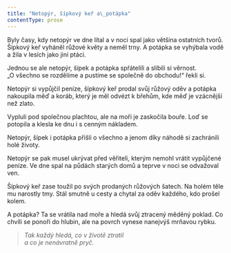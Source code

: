 ```yaml
---
title: "Netopýr, šípkový keř a\_potápka"
contentType: prose
---
```


Byly časy, kdy netopýr ve dne lítal a v noci spal jako většina ostatních tvorů. Šípkový keř vyháněl růžové květy a neměl trny. A potápka se vyhýbala vodě a žila v lesích jako jiní ptáci.

Jednou se ale netopýr, šípek a potápka spřátelili a slíbili si věrnost. „O všechno se rozdělíme a pustíme se společně do obchodu!“ řekli si.

Netopýr si vypůjčil peníze, šípkový keř prodal svůj růžový oděv a potápka nakoupila měď a koráb, který je měl odvézt k břehům, kde měď je vzácnější než zlato.

Vypluli pod společnou plachtou, ale na moři je zaskočila bouře. Loď se potopila a klesla ke dnu i s cenným nákladem.

Netopýr, šípek i potápka přišli o všechno a jenom díky náhodě si zachránili holé životy.

Netopýr se pak musel ukrývat před věřiteli, kterým nemohl vrátit vypůjčené peníze. Ve dne spal na půdách starých domů a teprve v noci se odvažoval ven.

Šípkový keř zase toužil po svých prodaných růžových šatech. Na holém těle mu narostly tmy. Stál smutně u cesty a chytal za oděv každého, kdo prošel kolem.

A potápka? Ta se vrátila nad moře a hledá svůj ztracený měděný poklad. Co chvíli se ponoří do hlubin, ale na povrch vynese nanejvýš mrňavou rybku.

  

> _Tak každý hledá, co v životě ztratil  
> a co je nenávratně pryč._

